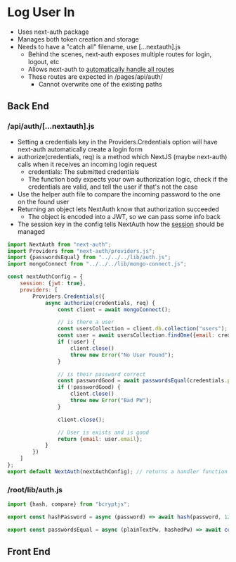 # Log User In
- Uses <span class="monospace">next-auth</span> package
- Manages both token creation and storage
- Needs to have a "catch all" filename, use \[...nextauth].js
  - Behind the scenes, next-auth exposes multiple routes for login, logout, etc
  - Allows next-auth to [automatically handle all routes](https://next-auth.js.org/getting-started/rest-api)
  - These routes are expected in /pages/api/auth/
    - Cannot overwrite one of the existing paths

## Back End
### /api/auth/[...nextauth].js
- Setting a credentials key in the Providers.Credentials option will have next-auth automatically create a login form
- authorize(credentials, req) is a method which NextJS (maybe next-auth) calls when it receives an incoming login request
  - credentials: The submitted credentials
  - The function body expects your own authorization logic, check if the credentials are valid, and tell the user if that's not the case
- Use the helper auth file to compare the incoming password to the one on the found user
- Returning an object lets NextAuth know that authorization succeeded
  - The object is encoded into a JWT, so we can pass some info back
- The <span class="monospace">session</span> key in the config tells NextAuth how the [session](https://next-auth.js.org/configuration/options#session) should be managed
```js
import NextAuth from "next-auth";
import Providers from "next-auth/providers.js";
import {passwordsEqual} from "../../../lib/auth.js";
import mongoConnect from "../../../lib/mongo-connect.js";

const nextAuthConfig = {
    session: {jwt: true},
    providers: [
        Providers.Credentials({
            async authorize(credentials, req) {
                const client = await mongoConnect();

                // is there a user
                const usersCollection = client.db.collection("users");
                const user = await usersCollection.findOne({email: credentials.email});
                if (!user) {
                    client.close()
                    throw new Error("No User Found");
                }

                // is their password correct
                const passwordGood = await passwordsEqual(credentials.password, user.password);
                if (!passwordGood) {
                    client.close()
                    throw new Error("Bad PW");
                }

                client.close();

                // User is exists and is good
                return {email: user.email};
            }
        })
    ]
};
export default NextAuth(nextAuthConfig); // returns a handler function created by next-auth
```

### /root/lib/auth.js
```js
import {hash, compare} from "bcryptjs";

export const hashPassword = async (password) => await hash(password, 12);

export const passwordsEqual = async (plainTextPw, hashedPw) => await compare(plainTextPw, hashedPw);
```

## Front End
